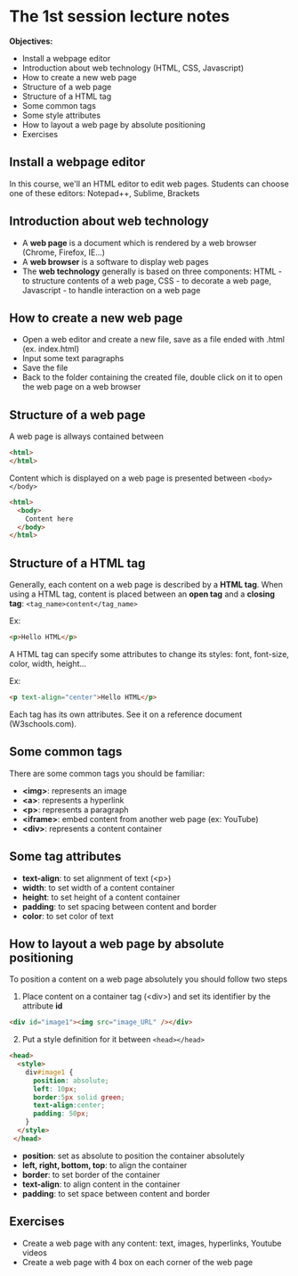 # The 1st session lecture notes

**Objectives:**
- Install a webpage editor
- Introduction about web technology (HTML, CSS, Javascript)
- How to create a new web page
- Structure of a web page
- Structure of a HTML tag
- Some common tags
- Some style attributes
- How to layout a web page by absolute positioning
- Exercises

## Install a webpage editor
In this course, we'll an HTML editor to edit web pages. Students can choose one of these editors: Notepad++, Sublime, Brackets

## Introduction about web technology
- A **web page** is a document which is rendered by a web browser (Chrome, Firefox, IE...)
- A **web browser** is a software to display web pages
- The **web technology** generally is based on three components: HTML - to structure contents of a web page, CSS - to decorate a web page, Javascript - to handle interaction on a web page

## How to create a new web page
- Open a web editor and create a new file, save as a file ended with .html (ex. index.html)
- Input some text paragraphs
- Save the file
- Back to the folder containing the created file, double click on it to open the web page on a web browser

## Structure of a web page
A web page is allways contained between
```html
<html>
</html>
```
Content which is displayed on a web page is presented between ```<body></body>```
```html
<html>
  <body>
    Content here
  </body>
</html>
```

## Structure of a HTML tag
Generally, each content on a web page is described by a **HTML tag**. When using a HTML tag, content is placed between an **open tag** and a **closing tag**:
```<tag_name>content</tag_name>```

Ex: 
```html
<p>Hello HTML</p>
```

A HTML tag can specify some attributes to change its styles: font, font-size, color, width, height...

Ex:
```html
<p text-align="center">Hello HTML</p>
```

Each tag has its own attributes. See it on a reference document (W3schools.com).

## Some common tags
There are some common tags you should be familiar:
- **\<img>**: represents an image
- **\<a>**: represents a hyperlink
- **\<p>**: represents a paragraph
- **\<iframe>**: embed content from another web page (ex: YouTube)
- **\<div>**: represents a content container

## Some tag attributes
- **text-align**: to set alignment of text (\<p>)
- **width**: to set width of a content container
- **height**: to set height of a content container
- **padding**: to set spacing between content and border
- **color**: to set color of text

## How to layout a web page by absolute positioning
To position a content on a web page absolutely you should follow two steps
1. Place content on a container tag (\<div>) and set its identifier by the attribute **id**
```html
<div id="image1"><img src="image_URL" /></div>
```
2. Put a style definition for it between ```<head></head>```
```HTML
<head>
  <style>
    div#image1 {
      position: absolute;
      left: 10px;
      border:5px solid green;
      text-align:center;
      padding: 50px;
    }
  </style>
 </head>
 ```
 - **position**: set as absolute to position the container absolutely
 - **left, right, bottom, top**: to align the container
 - **border**: to set border of the container
 - **text-align**: to align content in the container
 - **padding**: to set space between content and border
 
## Exercises
- Create a web page with any content: text, images, hyperlinks, Youtube videos
- Create a web page with 4 box on each corner of the web page
